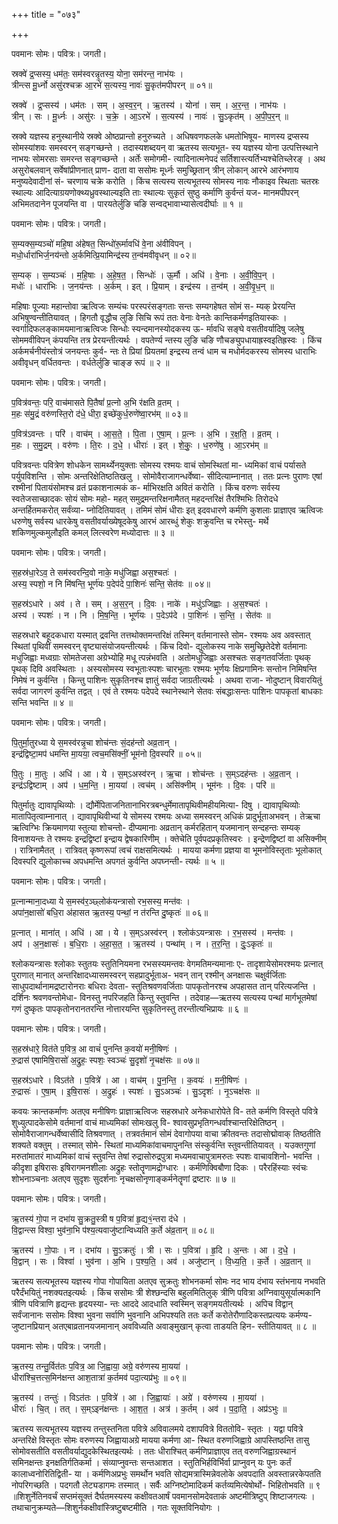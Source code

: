 +++
title = "०७३"

+++


पवमानः सोमः। पवित्रः। जगती।

स्रक्वे॑ द्र॒प्सस्य॒ धम॑तः॒ सम॑स्वरन्नृ॒तस्य॒ योना॒ सम॑रन्त॒ नाभ॑यः ।  
त्रीन्त्स मू॒र्ध्नो असु॑रश्चक्र आ॒रभे॑ स॒त्यस्य॒ नावः॑ सु॒कृत॑मपीपरन् ॥ ०१॥

स्रक्वे॑ । द्र॒प्सस्य॑ । धम॑तः । सम् । अ॒स्व॒र॒न् । ऋ॒तस्य॑ । योना॑ । सम् । अ॒र॒न्त॒ । नाभ॑यः ।  
त्रीन् । सः । मू॒र्ध्नः । असु॑रः । च॒क्रे॒ । आ॒ऽरभे॑ । स॒त्यस्य॑ । नावः॑ । सु॒ऽकृत॑म् । अ॒पी॒प॒र॒न् ॥

स्रक्वे यज्ञस्य हनुस्थानीये स्रक्वे ओष्ठप्रान्तो हनुरुच्यते । अधिषवणफलके धमतोभिषूय- माणस्य द्रप्सस्य सोमस्यांशवः समस्वरन् सङ्गच्छन्ते । तदास्यशब्दयन् वा ऋतस्य सत्यभूत- स्य यज्ञस्य योना उत्पत्तिस्थाने नाभयः सोमरसाः समरन्त सङ्गच्छन्ते । अर्तेः समोगमी- त्यादिनात्मनेपदं सर्तिशास्त्यर्तिभ्यश्चेतिच्लेरङ् । अथ असुरोबलवान् सर्वेषांप्रीणनात् प्राण- दाता वा ससोमः मूर्ध्नः समुच्छ्रितान् त्रीन् लोकान् आरभे आरंभणाय मनुष्यदेवादीनां सं- चरणाय चक्रे करोति । किंच सत्यस्य सत्यभूतस्य सोमस्य नावः नौकाइव स्थिताः चतस्रः स्थाल्यः आदित्याग्रयणोक्थ्यध्रुवस्थाल्यइति ताः स्थाल्यः सुकृतं सुष्ठु कर्माणि कुर्वन्तं यज- मानमपीपरन् अभिमतदानेन पूजयन्ति वा । पारयतेर्लुङि चङि सन्वद्भावाभ्यासेत्वदीर्घाः ॥ १ ॥

पवमानः सोमः। पवित्रः। जगती।

स॒म्यक्स॒म्यञ्चो॑ महि॒षा अ॑हेषत॒ सिन्धो॑रू॒र्मावधि॑ वे॒ना अ॑वीविपन् ।  
मधो॒र्धारा॑भिर्ज॒नय॑न्तो अ॒र्कमित्प्रि॒यामिन्द्र॑स्य त॒न्व॑मवीवृधन् ॥ ०२॥

स॒म्यक् । स॒म्यञ्चः॑ । म॒हि॒षाः । अ॒हे॒ष॒त॒ । सिन्धोः॑ । ऊ॒र्मौ । अधि॑ । वे॒नाः । अ॒वी॒वि॒प॒न् ।  
मधोः॑ । धारा॑भिः । ज॒नय॑न्तः । अ॒र्कम् । इत् । प्रि॒याम् । इन्द्र॑स्य । त॒न्व॑म् । अ॒वी॒वृ॒ध॒न् ॥

महिषाः पूज्याः महान्तोवा ऋत्विजः सम्यंचः परस्परंसङ्गताः सन्तः सम्यगहेषत सोमं स- म्यक् प्रेरयन्ति अभिषुण्वन्तीतियावत् । हिगतौ वृद्धौच लुङि सिचि रूपं ततः वेनाः वेनतेः कान्तिकर्मणइतियास्कः । स्वर्गादिफलङ्कामयमानाऋत्विजः सिन्धोः स्यन्दमानस्योदकस्य ऊ- र्मावधि सङ्घे वसतीवर्यादिषु जलेषु सोममवीविपन् कंपयन्ति तत्र प्रेरयन्तीत्यर्थः । वपतेर्ण्य न्तस्य लुङि चङि णौचङ्युपधायाह्रस्वइतिह्रस्वः । किंच अर्कमर्चनीयंस्तोत्रं जनयन्तः कुर्व- न्तः ते प्रियां प्रियतमां इन्द्रस्य तन्वं धाम च मधोर्मदकरस्य सोमस्य धाराभिः अवीवृधन् वर्धितवन्तः । वर्धतेर्लुङि चाङ्ङ रूपं ॥ २ ॥

पवमानः सोमः। पवित्रः। जगती।

प॒वित्र॑वन्तः॒ परि॒ वाच॑मासते पि॒तैषां॑ प्र॒त्नो अ॒भि र॑क्षति व्र॒तम् ।  
म॒हः स॑मु॒द्रं वरु॑णस्ति॒रो द॑धे॒ धीरा॒ इच्छे॑कुर्ध॒रुणे॑ष्वा॒रभ॑म् ॥ ०३॥

प॒वित्र॑ऽवन्तः । परि॑ । वाच॑म् । आ॒स॒ते॒ । पि॒ता । ए॒षा॒म् । प्र॒त्नः । अ॒भि । र॒क्ष॒ति॒ । व्र॒तम् ।  
म॒हः । स॒मु॒द्रम् । वरु॑णः । ति॒रः । द॒धे॒ । धीराः॑ । इत् । शे॒कुः॒ । ध॒रुणे॑षु । आ॒ऽरभ॑म् ॥

पवित्रवन्तः पवित्रेण शोधकेन सामर्थ्येनयुक्ताः सोमस्य रश्मयः वाचं सोमस्थितां मा- ध्यमिकां वाचं पर्यासते पर्युपविशन्ति । सोमः अन्तरिक्षेतिष्ठतिखलु । सोमोवैराजागन्धर्वेष्वा- सीदित्याम्नानात् । ततः प्रत्नः पुराणः एषां रश्मीनां पितायंसोमश्च व्रतं प्रकाशनात्मकं क- र्माभिरक्षति अवितं करोति । किंच वरुणः सर्वस्य स्वतेजसाच्छादकः सोयं सोमः महो- महत् समुद्रमन्तरिक्षनामैतत् महदन्तरिक्षं तैरश्मिभिः तिरोदधे अन्तर्हितमकरोत् सर्वंव्या- प्नोदितियावत् । तमिमं सोमं धीराः इत् इदवधारणे कर्मणि कुशलाः प्राज्ञाएव ऋत्विजः धरुणेषु सर्वस्य धारकेषु वसतीवर्याख्येषूदकेषु आरभं आरब्धुं शेकुः शक्रुवन्ति च रभेस्तु- मर्थे शकिणमुल्कमुलौइति कमल् लित्स्वरेण मध्योदात्तः ॥ ३ ॥

पवमानः सोमः। पवित्रः। जगती।

स॒हस्र॑धा॒रेऽव॒ ते सम॑स्वरन्दि॒वो नाके॒ मधु॑जिह्वा अस॒श्चतः॑ ।  
अस्य॒ स्पशो॒ न नि मि॑षन्ति॒ भूर्ण॑यः प॒देप॑दे पा॒शिनः॑ सन्ति॒ सेत॑वः ॥ ०४॥

स॒हस्र॑ऽधारे । अव॑ । ते । सम् । अ॒स॒र॒न् । दि॒वः । नाके॑ । मधु॑ऽजिह्वाः । अ॒स॒श्चतः॑ ।  
अस्य॑ । स्पशः॑ । न । नि । मि॒ष॒न्ति॒ । भूर्ण॑यः । प॒देऽप॑दे । पा॒शिनः॑ । स॒न्ति॒ । सेत॑वः ॥

सहस्रधारे बहूदकधारा यस्मात् द्रवन्ति तत्तथोक्तमन्तरिक्षं तस्मिन् वर्तमानास्ते सोम- रश्मयः अव अवस्तात् स्थितां पृथिवीं समस्वरन् वृष्ट्यासंयोजयन्तीत्यर्थः । किंच दिवो- द्युलोकस्य नाके समुच्छ्रितेदेशे वर्तमानाः मधुजिह्वाः मध्वग्राः सोमतेजसा अग्रेभ्योहि मधू त्पन्नंभवति । अतोमधुजिह्वाः असश्चतः सङ्गतवर्जिताः पृथक् पृथक् दिवि अवस्थिताः । अस्यसोमस्य स्वभूताःस्पशः चारभूताः रश्मयः भूर्णयः क्षिप्रगामिनः सन्तोन निमिषन्ति निमेषं न कुर्वन्ति । किन्तु पाशिनः सुकृतिनश्च ज्ञातुं सर्वदा जाग्रतीत्यर्थः । अथवा राजा- नोदुष्टान् विवारयितुं सर्वदा जागरणं कुर्वन्ति तद्वत् । एवं ते रश्मयः पदेपदे स्थानेस्थाने सेतवः संबद्धाःसन्तः पाशिनः पापकृतां बाधकाः सन्ति भवन्ति ॥ ४ ॥

पवमानः सोमः। पवित्रः। जगती।

पि॒तुर्मा॒तुरध्या ये स॒मस्व॑रन्नृ॒चा शोच॑न्तः सं॒दह॑न्तो अव्र॒तान् ।  
इन्द्र॑द्विष्टा॒मप॑ धमन्ति मा॒यया॒ त्वच॒मसि॑क्नीं॒ भूम॑नो दि॒वस्परि॑ ॥ ०५॥

पि॒तुः । मा॒तुः । अधि॑ । आ । ये । स॒म्ऽअस्व॑रन् । ऋ॒चा । शोच॑न्तः । स॒म्ऽदह॑न्तः । अ॒व्र॒तान् ।  
इन्द्र॑ऽद्विष्टाम् । अप॑ । ध॒म॒न्ति॒ । मा॒यया॑ । त्वच॑म् । असि॑क्नीम् । भूम॑नः । दि॒वः । परि॑ ॥

पितुर्मातुः द्यावापृथिव्योः । द्यौर्मेपिताजनितानाभिरत्रबन्धुर्मेमातापृथिवीमहीयमित्या- दिषु । द्यावापृथिव्योः मातापितृत्वाम्नानात् । द्यावापृथिवीभ्यां ये सोमस्य रश्मयः अध्या समस्वरन् अधिकं प्रादुर्भूताअभवन् । तेऋचा ऋत्विग्भिः क्रियमाणया स्तुत्या शोचन्तो- दीप्यमानाः अव्रतान् कर्मरहितान् यजमानान् सन्दहन्तः सम्यक् विनाशयन्तः ते रश्मयः इन्द्रद्विष्टां इन्द्राय द्वेषकारिणीम् । क्तेचेति पूर्वपदप्रकृतिस्वरः । इन्द्रेणद्विष्टां वा असिक्नीम् । रात्रिनामैतत् । रात्रिवत् कृष्णरूपां त्वचं राक्षसमित्यर्थः । मायया कर्मणा प्रज्ञया वा भूमनोविस्तृताः भूलोकात् दिवस्परि द्युलोकाच्च अपधमन्ति अपगतं कुर्वन्ति अपघ्नन्ती- त्यर्थः ॥ ५ ॥

पवमानः सोमः। पवित्रः। जगती।

प्र॒त्नान्माना॒दध्या ये स॒मस्व॑र॒ञ्छ्लोक॑यन्त्रासो रभ॒सस्य॒ मन्त॑वः ।  
अपा॑न॒क्षासो॑ बधि॒रा अ॑हासत ऋ॒तस्य॒ पन्थां॒ न त॑रन्ति दु॒ष्कृतः॑ ॥ ०६॥

प्र॒त्नात् । माना॑त् । अधि॑ । आ । ये । स॒म्ऽअस्व॑रन् । श्लोक॑ऽयन्त्रासः । र॒भ॒सस्य॑ । मन्त॑वः ।  
अप॑ । अ॒न॒क्षासः॑ । ब॒धि॒राः । अ॒हा॒स॒त॒ । ऋ॒तस्य॑ । पन्था॑म् । न । त॒र॒न्ति॒ । दुः॒ऽकृतः॑ ॥

श्लोकयन्त्रासः श्लोकाः स्तुतयः स्तुतिनियमना रभसस्यमन्तवः वेगमतिमन्यमानाः ए- तादृशायेसोमरश्मयः प्रत्नात् पुराणात् मानात् अन्तरिक्षादध्यासमस्वरन् सहप्रादुर्भूताअ- भवन् तान् रश्मीन् अनक्षासः चक्षुर्वर्जिताः साधुपदार्थानामद्रष्टारोनराः बधिराः देवता- स्तुतिश्रवणवर्जिताः पापकृतोनरश्च अपहासत तान् परित्यजन्ति । दर्शिनः श्रवणवन्तोमेधा- विनस्तु नपरिजहति किन्तु स्तुवन्ति । तदेवाह—ऋतस्य सत्यस्य पन्थां मार्गभूतमेषां गणं दुष्कृतः पापकृतोनरानतरन्ति नोत्तारयन्ति सुकृतिनस्तु तरन्तीत्यभिप्रायः ॥ ६ ॥

पवमानः सोमः। पवित्रः। जगती।

स॒हस्र॑धारे॒ वित॑ते प॒वित्र॒ आ वाचं॑ पुनन्ति क॒वयो॑ मनी॒षिणः॑ ।  
रु॒द्रास॑ एषामिषि॒रासो॑ अ॒द्रुहः॒ स्पशः॒ स्वञ्चः॑ सु॒दृशो॑ नृ॒चक्ष॑सः ॥ ०७॥

स॒हस्र॑ऽधारे । विऽत॑ते । प॒वित्रे॑ । आ । वाच॑म् । पु॒न॒न्ति॒ । क॒वयः॑ । म॒नी॒षिणः॑ ।  
रु॒द्रासः॑ । ए॒षा॒म् । इ॒षि॒रासः॑ । अ॒द्रुहः॑ । स्पशः॑ । सु॒ऽअञ्चः॑ । सु॒ऽदृशः॑ । नृ॒ऽचक्ष॑सः ॥

कवयः क्रान्तकर्माणः अतएव मनीषिणः प्राज्ञाऋत्विजः सहस्रधारे अनेकधारोपेते वि- तते कर्मणि विस्तृते पवित्रे शुध्युत्पादकेसोमे वर्तमानां वाचं माध्यमिकां सोमःखलु वि- श्वावसुप्रभृतिगन्धर्वाश्चान्तरिक्षेतिष्ठन् । सोमोवैराजागन्धर्वेष्वासीदि तिश्रवणात् । तत्रवर्तमानं सोमं देवागोपया वाचा क्रीतवन्तः तदासोद्मोवाक् तिष्ठतीति शक्यते वक्तुम् । तस्मात् सोमे- स्थितां माध्यमिकांवाचमापुनन्ति संस्कुर्वन्ति स्तुवन्तीतियावत् । यउक्तगुणां मरुतांमातरं माध्यमिकां वाचं स्तुवन्ति तेषां रुद्रासोरुद्रपुत्रा मध्यमवाचापुत्रामरुतः स्पशः वाचावशिनो- भवन्ति । कीदृशा इषिरासः इषिरागमनशीलाः अद्रुहः स्तोतॄणामद्रोग्धारः । कर्मणिक्विबौणा दिकः । परैरहिंस्याः स्वंचः शोभनाञ्चनाः अतएव सुदृशः सुदर्शनाः नृचक्षसोनृणाङ्कर्मनेतॄणां द्रष्टारः ॥ ७ ॥

पवमानः सोमः। पवित्रः। जगती।

ऋ॒तस्य॑ गो॒पा न दभा॑य सु॒क्रतु॒स्त्री ष प॒वित्रा॑ हृ॒द्य१॒॑न्तरा द॑धे ।  
वि॒द्वान्त्स विश्वा॒ भुव॑ना॒भि प॑श्य॒त्यवाजु॑ष्टान्विध्यति क॒र्ते अ॑व्र॒तान् ॥ ०८॥

ऋ॒तस्य॑ । गो॒पाः । न । दभा॑य । सु॒ऽक्रतुः॑ । त्री । सः । प॒वित्रा॑ । हृ॒दि । अ॒न्तः । आ । द॒धे॒ ।  
वि॒द्वान् । सः । विश्वा॑ । भुव॑ना । अ॒भि । प॒श्य॒ति॒ । अव॑ । अजु॑ष्टान् । वि॒ध्य॒ति॒ । क॒र्ते । अ॒व्र॒तान् ॥

ऋतस्य सत्यभूतस्य यज्ञस्य गोपा गोपायिता अतएव सुक्रतुः शोभनकर्मा सोमः नद भाय दंभाय स्तंभनाय नभवति परैर्दंभयितुं नशक्यतइत्यर्थः । किंच ससोमः त्री शेश्छन्दसि बहुलमितिलुक् त्रीणि पवित्रा अग्निवायुसूर्यात्मकानि त्रीणि पवित्राणि हृद्यन्तः हृदयस्या- न्तः आददे आदधाति स्वस्मिन् सङ्गमयतीत्यर्थः । अपिच विद्वान् सर्वंजानानः ससोमः विश्वा भुवना सर्वाणि भुवनानि अभिपश्यति ततः कर्ते करोतेरौणादिकस्तप्रत्ययः कर्मण्य- जुष्टानप्रियान् अतएबाव्रतानयजमानान् अवविध्यति अवाङ्मुखान् कृत्वा ताडयति हिन- स्तीतियावत् ॥ ८ ॥

पवमानः सोमः। पवित्रः। जगती।

ऋ॒तस्य॒ तन्तु॒र्वित॑तः प॒वित्र॒ आ जि॒ह्वाया॒ अग्रे॒ वरु॑णस्य मा॒यया॑ ।  
धीरा॑श्चि॒त्तत्स॒मिन॑क्षन्त आश॒तात्रा॑ क॒र्तमव॑ पदा॒त्यप्र॑भुः ॥ ०९॥

ऋ॒तस्य॑ । तन्तुः॑ । विऽत॑तः । प॒वित्रे॑ । आ । जि॒ह्वायाः॑ । अग्रे॑ । वरु॑णस्य । मा॒यया॑ ।  
धीराः॑ । चि॒त् । तत् । स॒म्ऽइन॑क्षन्तः । आ॒श॒त॒ । अत्र॑ । क॒र्तम् । अव॑ । प॒दा॒ति॒ । अप्र॑ऽभुः ॥

ऋतस्य सत्यभूतस्य यज्ञस्य तन्तुस्तनिता पवित्रे अविवालमये दशापवित्रे विततोवि- स्तृतः । यद्वा पवित्रे अन्तरिक्षे विस्तृतः सोमः वरुणस्य जिह्वायाअग्रे मायया कर्मणा आ- स्थित वरुणजिह्वाग्रे आपस्तिष्ठन्ति तासु सोमोवसतीति वसतीवर्याद्युदकेस्थितइत्यर्थः । ततः धीराश्चित् कर्मणिप्राज्ञाएव तत् वरुणजिह्वाग्रस्थानं समिनक्षन्तः इनक्षतिर्गतिकर्मा । संव्याप्नुवन्तः सन्तआशत । स्तुतिभिर्हविर्भिर्वा प्राप्नुवन् यः पुनः कर्तं कालाध्वनोरितिद्विती- या । कर्मणिअप्रभुः समर्थोन भवति सोद्यमत्रास्मिन्नेवलोके अवपदाति अवस्तान्नरकेपतति नोपरिगच्छति । पदगतौ लेट्यडागमः तस्मात् । सर्वैः अग्निष्टोमादिकर्म कर्तव्यमित्येषोर्थो- भिहितोभवति ॥ ९ ॥शिशुर्नेतिनवर्चं सप्तमंसूक्तं दैर्घतमस्यस्य कक्षीवतआर्षं पवमानसोमदेवताकं अष्टमीत्रिष्टुप् शिष्टाजगत्यः । तथाचानुक्रम्यते—शिशुर्नकक्षीवांस्त्रिष्टुबष्टमीति । गतः सूक्तविनियोगः ।